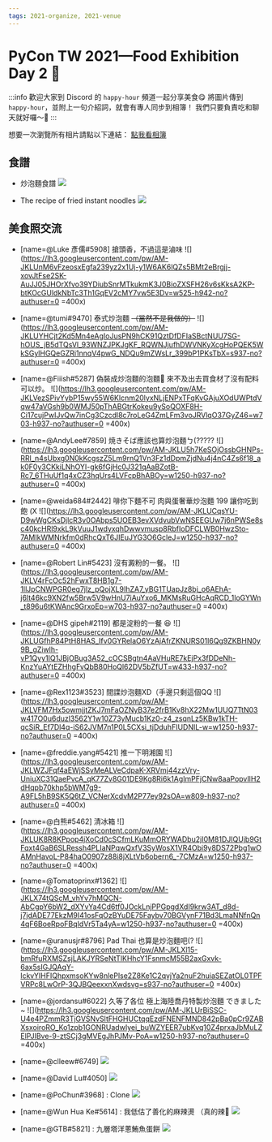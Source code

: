 ```yaml
---
tags: 2021-organize, 2021-venue
---
```


# PyCon TW 2021—Food Exhibition Day 2 :spaghetti:

:::info
歡迎大家到 Discord 的 `happy-hour` 頻道一起分享美食😋
將圖片傳到 `happy-hour`，並附上一句介紹詞，就會有專人同步到相簿！
我們只要負責吃和聊天就好囉～🎉
:::

想要一次瀏覽所有相片請點以下連結：
[點我看相簿](https://photos.app.goo.gl/4SrVNm64rWck2ANW8)

## 食譜

- 炒泡麵食譜
![](https://lh3.googleusercontent.com/pw/AM-JKLWEyJQrFkEcHNGpEC_NhOGJy922sXxkOynMJAm4BxgpWqrkiRQGDvlYIjIOZEGPwigT3z8CW-L8ONwI4UzLmmQkHHuTIt7M891EfcMme_ETWHISjBQBKZKhF5L4pwCLPfgOBAGgeC5VMBuKl8-z1ZXybA=w1030-h903-no?authuser=0)

- The recipe of fried instant noodles
![](https://lh3.googleusercontent.com/pw/AM-JKLUj9SAON0GkA4JweZmtWzYWrNiZp0m1m5NTcVlAqehW2x1Oow4tts1jmkqMR8GLxdcAyoDjdwV0v5R8X67Mt6GUaI9a0sLc97NU_GOBac_kE1tnUItRCwOXrPNiEmIc6kCIz8Vn0gX_3c4pZcje040wxg=w982-h903-no?authuser=0)


## 美食照交流


- [name=@Luke 彥儒#5908]
搶頭香，不過這是滷味
![](https://lh3.googleusercontent.com/pw/AM-JKLUnM6vFzeosxEgfa239yz2x1Uj-y1W6AK6lQZs5BMt2eBrgjj-xovJtFse2SK-AuJJ05JHOrXfvo39YDiubSnrMTkukmK3J0BioZXSFH26v6sKksA2KP-btKOcGUldkNbTc3Th1GqEV2cMY7vw5E3Dv=w525-h942-no?authuser=0 =400x)


- [name=@tumi#9470] 
泰式炒泡麵 ~~（當然不是我做的）~~
![](https://lh3.googleusercontent.com/pw/AM-JKLUYHCjt2Kd5Mn4eAgIoJusPN9hCK91QztDfDFIaSBctNUU7SG-hOUS_jB5dTQsVl_93WNZJPKJgKF_RQWNJjufhDWVNKyXcgHoPQEK5WkSGylHGQeGZRi1nnqV4pwG_NDQu9mZWsLr_399bP1PKsTbX=s937-no?authuser=0 =400x)

- [name=@Fiiish#5287]
偽裝成炒泡麵的泡麵🙈
來不及出去買食材了沒有配料可以炒。
![](https://lh3.googleusercontent.com/pw/AM-JKLVezSPivYybP15wy55W6Klcnm20lyxNLjENPxTFqKvGAjuXOdUWPtdVqw47aVGsh9b0WMJ50pThABGtrKokeu9ySoQOXF8H-Ci17cujPwIJvQw7inCg3Czcdl8c7roLeG4ZmLFm3voJRVlqO37GyZ46=w703-h937-no?authuser=0 =400x)

- [name=@AndyLee#7859]
焼きそば應該也算炒泡麵ㄅ(?????
![](https://lh3.googleusercontent.com/pw/AM-JKLU5h7KeSOjOssbGHNPs-RRl_n4sUbxg0N0kKcgszZ5Lm9rnQ1Vn3Fz1dDpmZjdNu4j4nC4Zs6f18_ak0F0y3CKkiLNhOYI-gk6fGjHc0J321qAaBZotB-Rc7_6THuUf1q4xCZ3hqUrs4LVFcpBhABOy=w1250-h937-no?authuser=0 =400x)


- [name=@weida684#2442]
啡你下麵不可  肉與蛋奢華炒泡麵
199 讓你吃到飽 (X
![](https://lh3.googleusercontent.com/pw/AM-JKLUCqsYU-D9wWgCKsDjlcR3v0OAbps5UOEB3evXVdvubVwNSEEGUw7j6nPWSe8sc40kcHRl9xkL9kVuuJ1wdyxqhDwwvmusp8RbfIoDFCLWB0HwzSto-7AMIkWMNrkfm0dRhcQxT6JIEuJYG3O6GcleJ=w1250-h937-no?authuser=0 =400x)

- [name=@Robert Lin#5423]
沒有澱粉的一餐。
![](https://lh3.googleusercontent.com/pw/AM-JKLV4rFcOc52hFwxT8HB1g7-1llJpCNWPGR0eg7jlz_pQojXL9IhZA7_yBG1TUapJz8bj_o6AEhA-j6lt46kc9XN2fw5Brw5V9wHnU7iAuYxo6_MKMsRuGHcAqRCD_1loGYWn_t896u6tKWAnc9GrxoEp=w703-h937-no?authuser=0 =400x)

- [name=@DHS gipeh#2119]
都是淀粉的一餐 😆
![](https://lh3.googleusercontent.com/pw/AM-JKLUGfhP84PtH8HAS_Ifv0GYRelaO6YzAjAfrZKNURS01l6Qg9ZKBHN0y9B_gZiwlh-vP1Qyy1IQ1JBjOBug3A52_cOCSBgtn4AaVHuRE7kEjPx3fDDeNh-KnzYuAYtEZHhgFvQbB80HoQl62DV5bZfUT=w433-h937-no?authuser=0 =400x)


- [name=@Rex1123#3523]
間諜炒泡麵XD（手邊只剩這個QQ
![](https://lh3.googleusercontent.com/pw/AM-JKLVFM7Hx5owmjjtZKJ7mFaOZNyB37e2frB1Kv8hX22Mw1UUQ7TtN03w417O0u6duzl3562Y1w10Z73yMucb1Kz0-z4_zsqnLz5KBw1kTH-qcSiR_Ef7Dl4q-iS62JVM7n1P0L5CXsi_tjDduhFIUDNIL-w=w1250-h937-no?authuser=0 =400x)

- [name=@freddie.yang#5421]
推一下明湘園
![](https://lh3.googleusercontent.com/pw/AM-JKLWZJFqf4aEWjSSvMeALVeCdpaK-XRVmj44zzVry-UniuXC31QaePvcA_qK77Zv8G01DE9Kg8Ri6k1AgImPFjCNw8aaPopvIlH2dHqpb70khp5bWM7g9-A9FL5hB9SK5Q6tZ_VCNerXcdvM2P77ey92sOA=w809-h937-no?authuser=0 =400x)

- [name=@白熊#5462]
清冰箱
![](https://lh3.googleusercontent.com/pw/AM-JKLUK8R8KPpop4jXoCd0cSCfmLKuMmORYWADbu2jI0M81DJIQUjb9GtFqxt4GaB6SLRessh4PLIaNPqwQxfV3SyWosX1VR4Obi9y8DS72Pbg1wOAMnHavoL-P84haO0907z88i8jXLtVb6obern6_-7CMzA=w1250-h937-no?authuser=0 =400x)

- [name=@Tomatoprinx#1362]
![](https://lh3.googleusercontent.com/pw/AM-JKLX74tQScM_vhYv7hMQCN-AbCgpY6bW2_dXYvYa4Cd6tf0JOckLnjPPGpgdXdI9krw3AT_d8d-j7jdADE77EkzM9I41osFqOzBYuDE75Faybv70BGVynF71Bd3LmaNNfnQn4qF6BoeRpoFBqIdVr5Ta4yA=w1250-h937-no?authuser=0 =400x)

- [name=@uranusjr#8796]
Pad Thai 也算是炒泡麵吧(?
![](https://lh3.googleusercontent.com/pw/AM-JKLXl15-bmRfuRXMSZsjLAKJYRSeNtTlKHhcY1FsnmcM55B2axGxvk-6ax5sIGJQAqY-lckvYIHFIQhpxmsoKYw8nlePlse2Z8Ke1C2qvjYa2nuF2huiaSEZatOL0TPFVRPc8LwOrP-3QJBQeexxnXwdsvg=s937-no?authuser=0 =400x)


- [name=@jordansu#6022]
久等了各位
極上海陸喬丹特製炒泡麵
できました~
![](https://lh3.googleusercontent.com/pw/AM-JKLUrBiSSC-U4e4PZmmR3TjGVSNvSltFHGHUCtqqEzdFNENFMND842pBa0pCr9ZABXsxoiroRO_Ko1zpb1GONRUadwIyei_buWZYEER7ubKvq10Z4prxaJbMuLZElPJIBve-9-ztSCj3gMVEgJhPJMv-PoA=w1250-h937-no?authuser=0 =400x)

- [name=@clleew#6749]
![](https://lh3.googleusercontent.com/pw/AM-JKLXlNR1g09v0A7FrNPrtL6lXqK6Dd5frEmgN541wCMvjo6WU8BGif5wh--suZTm19k8m3k1shPygF3cKBFxDV_tF5qhzEk3NtxuQ2QBeVRXnJj5QYeO7xc4WSfR21UqPCwPRBTqThS10cyd9Ex1foD0cTw=w678-h903-no?authuser=0)

- [name=@David Lu#4050]
![](https://lh3.googleusercontent.com/pw/AM-JKLUu5qE6k7NMeRuftKnZ0fvX3eChQEMv2pMYSQQyibfbVJPvGJEvT6IWRd7Y4Rp4JDviY1hcGYWXyN4QQacuWpMaY6UEzoFIzsbjngAes7hBkmepnn8fG5u2dn6___CL6Airca46WUZFvOxcsxcfBDs8Xg=w678-h903-no?authuser=0)

- [name=@PoChun#3968] : Clone
![](https://lh3.googleusercontent.com/pw/AM-JKLWPu4BSHdDcsnE3oBmV_EKfFwxEF44DsZHV1gKC6tzbY5OxgTAKL6ZNN1rt6ceqmASpzUc9uXTrAd_78i6e4zrrFCMn6rtCwhaJJkJWVYXNiceXpJHbqEOEO9dl1YBRJOWEnNEk2wQGSaN1IlM6rGfizA=w678-h903-no?authuser=0)

- [name=@Wun Hua Ke#5614] : 我低估了善化的麻辣燙 （真的辣🥺
![](https://lh3.googleusercontent.com/pw/AM-JKLV2RorwlccjMm2g8cbtvOLVvp65RtuPpJQAIyBZKZKahPLz0qZmgDOpCkGM-S0Z4NnTCd_lEratKKXfCTHF75B0tUTnyEGHpAbpoWhpwBaPpMzif8Qf_kU1cRhg20G8rRe34RjesIULyHFTB7_-Q_wY3A=w678-h903-no?authuser=0)

- [name=@GTB#5821] : 九層塔洋蔥鮪魚蛋餅
![](https://lh3.googleusercontent.com/pw/AM-JKLUuqMKkBKXGNMvHQ17xNNREntTlju_PWhhVAytn08z1hz4LV5n83DCQmGNbCRb-i4ny9DAVs9qDLxmBvVkEnfhNzhyjwJtO2HQbS3wskbIX5Bq0dpaVJuoGDRnWomHWmvRE-UJ2QHhv1CWYEeAmkuzJ9w=w1204-h903-no?authuser=0)